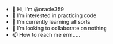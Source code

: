 - 👋 Hi, I’m @oracle359
- 👀 I’m interested in practicing code
- 🌱 I’m currently learning all sorts
- 💞️ I’m looking to collaborate on nothing
- 📫 How to reach me erm.....

<!---
oracle359/oracle359 is a ✨ special ✨ repository because its `README.md` (this file) appears on your GitHub profile.
You can click the Preview link to take a look at your changes.
--->
